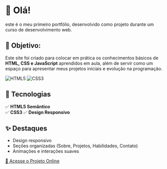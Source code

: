 # 👋 Olá! 

 este é o meu primeiro portfólio, desenvolvido como projeto durante um curso de desenvolvimento web.

## 🚀 Objetivo:
Este site foi criado para colocar em prática os conhecimentos básicos de **HTML, CSS e JavaScript** aprendidos em aula, além de servir como um espaço para apresentar meus projetos iniciais e evolução na programação.

![HTML5](https://img.shields.io/badge/HTML5-E34F26?style=for-the-badge&logo=html5&logoColor=white)
![CSS3](https://img.shields.io/badge/CSS3-1572B6?style=for-the-badge&logo=css3&logoColor=white)


## 🔧 Tecnologias  
✅ **HTML5 Semântico**  
✅ **CSS3** 
✅ **Design Responsivo**  

## ✨ Destaques  
- Design responsivo
- Seções organizadas (Sobre, Projetos, Habilidades, Contato)
- Animações e interações suaves

[🔗 Acesse o Projeto Online](https://maarivalentim.github.io/portfolio/) 
